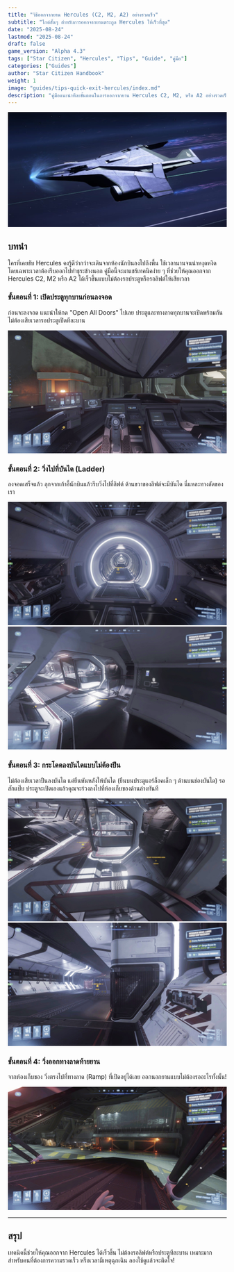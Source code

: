 ```yaml
---
title: "วิธีออกจากยาน Hercules (C2, M2, A2) อย่างรวดเร็ว"
subtitle: "ไกด์สั้นๆ สำหรับการออกจากยานตระกูล Hercules ให้เร็วที่สุด"
date: "2025-08-24"
lastmod: "2025-08-24"
draft: false
game_version: "Alpha 4.3"
tags: ["Star Citizen", "Hercules", "Tips", "Guide", "คู่มือ"]
categories: ["Guides"]
author: "Star Citizen Handbook"
weight: 1
image: "guides/tips-quick-exit-hercules/index.md"
description: "คู่มือแนะนำทีละขั้นตอนในการออกจากยาน Hercules C2, M2, หรือ A2 อย่างรวดเร็วและมีประสิทธิภาพ"
---
```


![alt text](img/cover.jpg)

## บทนำ

ใครที่เคยขับ Hercules คงรู้ดีว่ากว่าจะเดินจากห้องนักบินลงไปถึงพื้น ใช้เวลานานจนน่าหงุดหงิด โดยเฉพาะเวลาต้องรีบออกไปทำธุระข้างนอก คู่มือนี้จะมาแชร์เทคนิคง่าย ๆ ที่ช่วยให้คุณออกจาก Hercules C2, M2 หรือ A2 ได้เร็วขึ้นแบบไม่ต้องรอประตูหรือรอลิฟต์ให้เสียเวลา

### ขั้นตอนที่ 1: เปิดประตูทุกบานก่อนลงจอด

ก่อนจะลงจอด แนะนำให้กด "Open All Doors" ไปเลย ประตูและทางลาดทุกบานจะเปิดพร้อมกัน ไม่ต้องเสียเวลารอประตูเปิดทีละบาน

![alt text](img/1.jpg)

### ขั้นตอนที่ 2: วิ่งไปที่บันได (Ladder)

ลงจอดเสร็จแล้ว ลุกจากเก้าอี้นักบินแล้วรีบวิ่งไปที่ลิฟต์ ด้านขวาของลิฟต์จะมีบันได นี่แหละทางลัดของเรา

![alt text](img/2.jpg)
![alt text](img/3.jpg)

### ขั้นตอนที่ 3: กระโดดลงบันไดแบบไม่ต้องปีน

ไม่ต้องเสียเวลาปีนลงบันได แค่ยืนหันหลังให้บันได (ยืนบนประตูแอร์ล็อคเล็ก ๆ ด้านบนช่องบันได) รอสักแป๊บ ประตูจะเปิดเองแล้วคุณจะร่วงลงไปที่ห้องเก็บของด้านล่างทันที

![alt text](img/4.jpg)
![alt text](img/5.jpg)

### ขั้นตอนที่ 4: วิ่งออกทางลาดท้ายยาน

จากห้องเก็บของ วิ่งตรงไปที่ทางลาด (Ramp) ที่เปิดอยู่ได้เลย ออกนอกยานแบบไม่ต้องรออะไรทั้งนั้น!

![alt text](img/6.jpg)

---

## สรุป

เทคนิคนี้ช่วยให้คุณออกจาก Hercules ได้เร็วขึ้น ไม่ต้องรอลิฟต์หรือประตูทีละบาน เหมาะมากสำหรับคนที่ต้องการความรวดเร็ว หรือเวลามีเหตุฉุกเฉิน ลองใช้ดูแล้วจะติดใจ!
